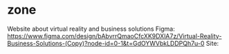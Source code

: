 # zone
Website about virtual reality and business solutions
Figma: https://www.figma.com/design/bAbvrrQmaoCfcXK9DXlA7z/Virtual-Reality-Business-Solutions-(Copy)?node-id=0-1&t=GdOYWVbkLDDPQh7u-0
Site: 
